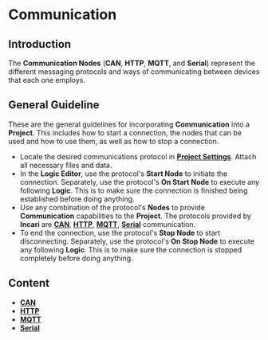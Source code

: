 # Communication

## Introduction

The **Communication Nodes** \(**CAN**, **HTTP**, **MQTT**, and **Serial**\) represent the different messaging protocols and ways of communicating between devices that each one employs.

## General Guideline

These are the general guidelines for incorporating **Communication** into a **Project**. This includes how to start a connection, the nodes that can be used and how to use them, as well as how to stop a connection. 

* Locate the desired communications protocol in [**Project Settings**](../../modules/project-settings.md). Attach all necessary files and data. 
* In the **Logic Editor**, use the protocol's **Start Node** to initiate the connection. Separately, use the protocol's **On Start Node** to execute any following **Logic**. This is to make sure the connection is finished being established before doing anything.
* Use any combination of the protocol's **Nodes** to provide **Communication** capabilities to the **Project**. The protocols provided by **Incari** are [**CAN**](can/README.md), [**HTTP**](http/README.md), [**MQTT**](mqtt/events/README.md), [**Serial**](serial/README.md) communication.
* To end the connection, use the protocol's **Stop Node** to start disconnecting. Separately, use the protocol's **On Stop Node** to execute any following **Logic**. This is to make sure the connection is stopped completely before doing anything. 

## Content

* [**CAN**](can/)
* [**HTTP**](http/)
* [**MQTT**](mqtt/)
* [**Serial**](serial/) 

